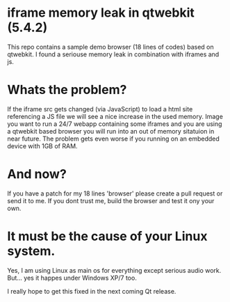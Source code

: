 # iframe memory leak in qtwebkit (5.4.2)

This repo contains a sample demo browser (18 lines of codes)
based on qtwebkit. I found a seriouse memory leak in
combination with iframes and js.

# Whats the problem?

If the iframe src gets changed (via JavaScript) to load
a html site referencing a JS file we will see a nice increase
in the used memory. Image you want to run a 24/7 webapp
containing some iframes and you are using a qtwebkit based
browser you will run into an out of memory sitatuion in
near future. The problem gets even worse if you running on
an embedded device with 1GB of RAM.

# And now?

If you have a patch for my 18 lines 'browser' please create
a pull request or send it to me. If you dont trust me,
build the browser and test it ony your own.

# It must be the cause of your Linux system.

Yes, I am using Linux as main os for everything except serious
audio work. But... yes it happes under Windows XP/7 too.

I really hope to get this fixed in the next coming Qt release.
